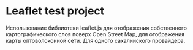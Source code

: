 # Leaflet test project

Использование библиотеки leaflet.js для отображения собственного картографического слоя поверх Open Street Map, для отображения карты оптоволоконной сети. Для одного сахалинского провайдера.
